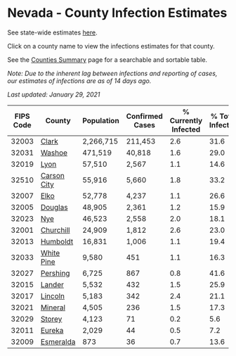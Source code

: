 # Nevada - County Infection Estimates

See state-wide estimates [here](/infections/us-nv).

Click on a county name to view the infections estimates for that county.

See the [Counties Summary](/infections/summary-counties) page for a searchable and sortable table.

*Note: Due to the inherent lag between infections and reporting of cases, our estimates of infections are as of 14 days ago.*

*Last updated: January 29, 2021*

|   FIPS Code |                     County |   Population |   Confirmed Cases |   % Currently Infected |   % Total Infected |
|-------------|----------------------------|--------------|-------------------|------------------------|--------------------|
|       32003 |             [Clark](clark) |    2,266,715 |           211,453 |                    2.6 |               31.6 |
|       32031 |           [Washoe](washoe) |      471,519 |            40,818 |                    1.6 |               29.0 |
|       32019 |               [Lyon](lyon) |       57,510 |             2,567 |                    1.1 |               14.6 |
|       32510 | [Carson City](carson-city) |       55,916 |             5,660 |                    1.8 |               33.2 |
|       32007 |               [Elko](elko) |       52,778 |             4,237 |                    1.1 |               26.6 |
|       32005 |         [Douglas](douglas) |       48,905 |             2,361 |                    1.2 |               15.9 |
|       32023 |                 [Nye](nye) |       46,523 |             2,558 |                    2.0 |               18.1 |
|       32001 |     [Churchill](churchill) |       24,909 |             1,812 |                    2.6 |               23.0 |
|       32013 |       [Humboldt](humboldt) |       16,831 |             1,006 |                    1.1 |               19.4 |
|       32033 |   [White Pine](white-pine) |        9,580 |               451 |                    1.1 |               16.3 |
|       32027 |       [Pershing](pershing) |        6,725 |               867 |                    0.8 |               41.6 |
|       32015 |           [Lander](lander) |        5,532 |               432 |                    1.5 |               25.9 |
|       32017 |         [Lincoln](lincoln) |        5,183 |               342 |                    2.4 |               21.1 |
|       32021 |         [Mineral](mineral) |        4,505 |               236 |                    1.5 |               17.3 |
|       32029 |           [Storey](storey) |        4,123 |                71 |                    0.2 |                5.6 |
|       32011 |           [Eureka](eureka) |        2,029 |                44 |                    0.5 |                7.2 |
|       32009 |     [Esmeralda](esmeralda) |          873 |                36 |                    0.7 |               13.6 |